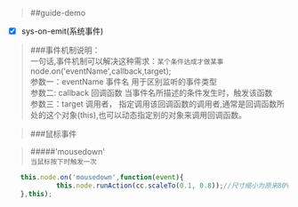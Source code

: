 > ##guide-demo 

- [x] sys-on-emit(系统事件)

> ###事件机制说明：<br >
> 一句话,事件机制可以解决这种需求：`某个条件达成才做某事` <br >
> node.on('eventName',callback,target);<br >
> 参数一：eventName 事件名 用于区别监听的事件类型<br >
> 参数二: callback 回调函数 当事件名所描述的条件发生时，触发该函数<br >
> 参数三：target 调用者， 指定调用该回调函数的调用者,通常是回调函数所处的这个对象(this),也可以动态指定别的对象来调用回调函数。<br >

> ###鼠标事件

> #####'mousedown'  
> `当鼠标按下时触发一次` <br >

```javascript
   this.node.on('mousedown',function(event){
            this.node.runAction(cc.scaleTo(0.1, 0.8));//尺寸缩小为原来80%
   },this); 
```
